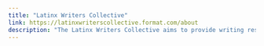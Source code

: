 ```yaml
---
title: "Latinx Writers Collective"
link: https://latinxwriterscollective.format.com/about
description: "The Latinx Writers Collective aims to provide writing resources to the Latinx writing community that include access to books about writing, events to connect writers with each other, writing meet ups, workshops, and readings. "
---
```

